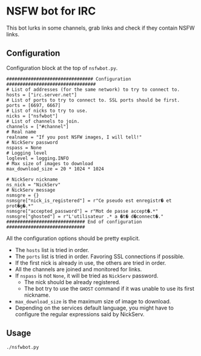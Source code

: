 # NSFW bot for IRC
This bot lurks in some channels, grab links and check if they contain NSFW links.

## Configuration
Configuration block at the top of `nsfwbot.py`.

    ################################ Configuration #################################
    # List of addresses (for the same network) to try to connect to.
    hosts = ["irc.server.net"]
    # List of ports to try to connect to. SSL ports should be first.
    ports = [6697, 6667]
    # List of nicks to try to use.
    nicks = ["nsfwbot"]
    # List of channels to join.
    channels = ["#channel"]
    # Real name
    realname = "If you post NSFW images, I will tell!"
    # NickServ password
    nspass = None
    # Logging level
    loglevel = logging.INFO
    # Max size of images to download
    max_download_size = 20 * 1024 * 1024
    
    # NickServ nickname
    ns_nick = "NickServ"
    # NickServ message
    nsmsgre = {}
    nsmsgre["nick_is_registered"] = r"Ce pseudo est enregistr� et prot�g�.*"
    nsmsgre["accepted_password"] = r"Mot de passe accept�.*"
    nsmsgre["ghosted"] = r"L'utilisateur .* a �t� d�connect�."
    ############################# End of configuration #############################

All the configuration options should be pretty explicit.

- The `hosts` list is tried in order.
- The `ports` list is tried in order. Favoring SSL connections if possible.
- If the first nick is already in use, the others are tried in order.
- All the channels are joined and monitored for links.
- If `nspass` is not `None`, it will be tried as `NickServ` password.
	- The nick should be already registered.
	- The bot try to use the `GHOST` command if it was unable to use its first nickname.
- `max_download_size` is the maximum size of image to download.
- Depending on the services default language, you might have to configure the regular expressions said by NickServ.


## Usage
    ./nsfwbot.py
